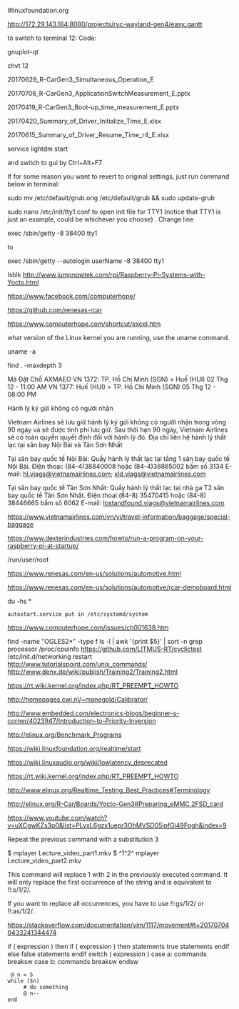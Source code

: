 #linuxfoundation.org

http://172.29.143.164:8080/projects/rvc-wayland-gen4/easy_gantt

to switch to terminal 12:
Code:

gnuplot-qt

chvt 12


20170629_R-CarGen3_Simultaneous_Operation_E

20170706_R-CarGen3_ApplicationSwitchMeasurement_E.pptx

20170419_R-CarGen3_Boot-up_time_measurement_E.pptx

20170420_Summary_of_Driver_Initialize_Time_E.xlsx

20170615_Summary_of_Driver_Resume_Time_r4_E.xlsx

service lightdm start

and switch to gui by Ctrl+Alt+F7

If for some reason you want to revert to original settings, just run command below in terminal:

sudo mv /etc/default/grub.orig /etc/default/grub && sudo update-grub


sudo nano /etc/init/tty1.conf to open init file for TTY1 (notice that TTY1 is just an example, could be whichever you choose) . Change line

exec /sbin/getty -8 38400 tty1

to

exec /sbin/getty --autologin userName    -8 38400 tty1


lsblk 
http://www.jumpnowtek.com/rpi/Raspberry-Pi-Systems-with-Yocto.html

https://www.facebook.com/computerhope/


https://github.com/renesas-rcar

https://www.computerhope.com/shortcut/excel.htm

what version of the Linux kernel you are running, use the uname command.

uname -a


find . -maxdepth 3

Mã Đặt Chỗ
AXMAEO
 VN 1372: TP. Hồ Chí Minh (SGN) > Huế (HUI)
 02 Thg 12 - 11:00 AM
  VN 1377: Huế (HUI) > TP. Hồ Chí Minh (SGN)
05 Thg 12 - 08:00 PM



Hành lý ký gửi không có người nhận

Vietnam Airlines sẽ lưu giữ hành lý ký gửi không có người nhận trong vòng 90 ngày và sẽ được tính phí lưu giữ. Sau thời hạn 90 ngày, Vietnam Airlines sẽ có toàn quyền quyết định đối với hành lý đó.
Địa chỉ liên hệ hành lý thất lạc tại sân bay Nội Bài và Tân Sơn Nhất

Tại sân bay quốc tế Nội Bài:
Quầy hành lý thất lạc tại tầng 1 sân bay quốc tế Nội Bài.
Điện thoại: (84-4)38840008 hoặc (84-4)38865002 bấm số 3134
E-mail: hl.viags@vietnamairlines.com; xld.viags@vietnamairlines.com

Tại sân bay quốc tế Tân Sơn Nhất:
Quầy hành lý thất lạc tại nhà ga T2 sân bay quốc tế Tân Sơn Nhất.
Điện thoại:(84-8) 35470415 hoặc (84-8) 38446665 bấm số 6062
E-mail: lostandfound.viags@vietnamairlines.com 

https://www.vietnamairlines.com/vn/vi/travel-information/baggage/special-baggage


https://www.dexterindustries.com/howto/run-a-program-on-your-raspberry-pi-at-startup/

/run/user/root

https://www.renesas.com/en-us/solutions/automotive.html

https://www.renesas.com/en-us/solutions/automotive/rcar-demoboard.html

du -hs *

 	autostart.service put in /etc/systemd/system

https://www.computerhope.com/issues/ch001638.htm


find -name "OGLES2*" -type f
ls -l | awk '{print $5}' | sort -n
grep processor /proc/cpuinfo
https://github.com/LITMUS-RT/cyclictest
/etc/init.d/networking restart
http://www.tutorialspoint.com/unix_commands/
http://www.denx.de/wiki/publish/Training2/Training2.html

https://rt.wiki.kernel.org/index.php/RT_PREEMPT_HOWTO

http://homepages.cwi.nl/~manegold/Calibrator/

http://www.embedded.com/electronics-blogs/beginner-s-corner/4023947/Introduction-to-Priority-Inversion

http://elinux.org/Benchmark_Programs

https://wiki.linuxfoundation.org/realtime/start

https://wiki.linuxaudio.org/wiki/lowlatency_deprecated

https://rt.wiki.kernel.org/index.php/RT_PREEMPT_HOWTO

http://www.elinux.org/Realtime_Testing_Best_Practices#Terminology

http://elinux.org/R-Car/Boards/Yocto-Gen3#Preparing_eMMC.2FSD_card

https://www.youtube.com/watch?v=uXCgwKZs3p0&list=PLyxL6gzx1uepr3OhMVSD05ipfGi49Fpgh&index=9

Repeat the previous command with a substitution
3

$ mplayer Lecture_video_part1.mkv
$ ^1^2^
mplayer Lecture_video_part2.mkv

This command will replace 1 with 2 in the previously executed command. It will only replace the first occurrence of the string and is equivalent to !!:s/1/2/.

If you want to replace all occurrences, you have to use !!:gs/1/2/ or !!:as/1/2/.

https://stackoverflow.com/documentation/vim/1117/movement#t=201707040433241344474

if ( expression ) then                    if ( expression ) then
         statements                                true statements
    endif                                     else
                                                   false statements
                                              endif
switch ( expression )
        case a:
               commands
               breaksw
        case b:
               commands
               breaksw
     endsw
     
     @ n = 5
    while ($n) 
         # do something
         @ n--
    end
